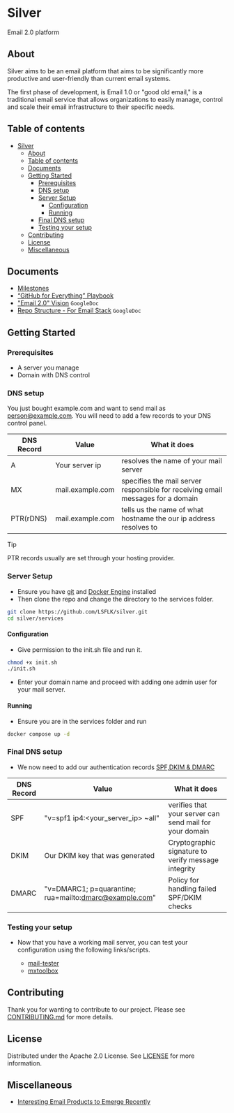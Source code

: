 # Silver
Email 2.0 platform
## About
Silver aims to be an email platform that aims to be significantly more productive and user-friendly than current email systems.

The first phase of development, is Email 1.0 or "good old email," is a traditional email service that allows organizations to easily manage, control and scale their email infrastructure to their specific needs.

## Table of contents
- [Silver](#silver)
  - [About](#about)
  - [Table of contents](#table-of-contents)
  - [Documents](#documents)
  - [Getting Started](#getting-started)
    - [Prerequisites](#prerequisites)
    - [DNS setup](#dns-setup)
    - [Server Setup](#server-setup)
      - [Configuration](#configuration)
      - [Running](#running)
    - [Final DNS setup](#final-dns-setup)
    - [Testing your setup](#testing-your-setup)
  - [Contributing](#contributing)
  - [License](#license)
  - [Miscellaneous](#miscellaneous)

## Documents
- [Milestones](docs/Milestones-M1.md)
- [“GitHub for Everything” Playbook](docs/GitHub-For-Everything.md)
- ["Email 2.0" Vision](https://docs.google.com/document/d/1UhHqHrKbZYFzUngQCGakBcmqluxVOoHgMthrG8ySJ88/) `GoogleDoc`
- [Repo Structure - For Email Stack](https://docs.google.com/document/d/1iRFtq-M2M4U8a_87zbNJb7XHrJsIFGZJKfUYu1rlUHY) `GoogleDoc`

## Getting Started
### Prerequisites
- A server you manage
- Domain with DNS control

### DNS setup
You just bought <a>example.com</a> and want to send mail as person@example.com. You will need to add a few records to your DNS control panel.


| DNS Record | Value | What it does |
|----------|----------|----------|
| A   | Your server ip   | resolves the name of your mail server |
| MX   | mail.example.com   | specifies the mail server responsible for receiving email messages for a domain   |
| PTR(rDNS)   | mail.example.com   | tells us the name of what hostname the our ip address resolves to |

> [!Tip]
> PTR records usually are set through your hosting provider.

### Server Setup
- Ensure you have [git](https://git-scm.com/downloads/linux) and [Docker Engine](https://docs.docker.com/engine/install/) installed
-  Then clone the repo and change the directory to the services folder.

```bash
git clone https://github.com/LSFLK/silver.git
cd silver/services
```

#### Configuration
- Give permission to the init.sh file and run it.

```bash
chmod +x init.sh
./init.sh
```

- Enter your domain name and proceed with adding one admin user for your mail server.

#### Running
- Ensure you are in the services folder and run 

```bash
docker compose up -d
```

### Final DNS setup

- We now need to add our authentication records [SPF,DKIM & DMARC](https://www.cloudflare.com/learning/email-security/dmarc-dkim-spf/) 

| DNS Record | Value | What it does |
|----------|----------|----------|
| SPF   | "v=spf1 ip4:<your_server_ip> ~all"  | verifies that your server can send mail for your domain |
|  DKIM  | Our DKIM key that was generated  | Cryptographic signature to verify message integrity |
| DMARC  | "v=DMARC1; p=quarantine; rua=mailto:dmarc@example.com"   | Policy for handling failed SPF/DKIM checks |

### Testing your setup
- Now that you have a working mail server, you can test your configuration using the following links/scripts.

  - [mail-tester](https://www.mail-tester.com/)
  - [mxtoolbox](https://mxtoolbox.com/SuperTool.aspx)

## Contributing

Thank you for wanting to contribute to our project. Please see [CONTRIBUTING.md](https://github.com/maneeshaxyz/silver/blob/main/docs/CONTRIBUTING.md) for more details.


## License 

Distributed under the Apache 2.0 License. See [LICENSE](https://github.com/LSFLK/silver/blob/main/LICENSE) for more information.

## Miscellaneous

- [Interesting Email Products to Emerge Recently](docs/New-Email-Products.md)